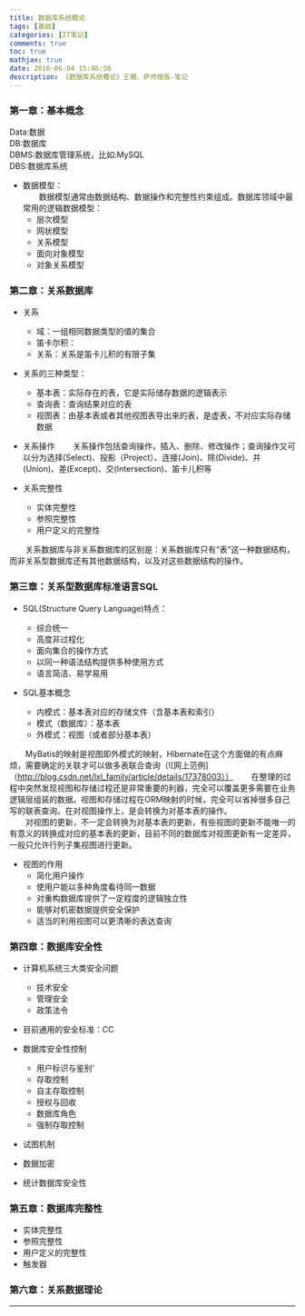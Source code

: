 ```yaml
---
title: 数据库系统概论
tags: [基础]
categories: [IT笔记]
comments: true
toc: true
mathjax: true
date: 2016-06-04 15:46:50
description: 《数据库系统概论》王珊、萨师煊版-笔记
---
```


### 第一章：基本概念  
Data:数据  
DB:数据库  
DBMS:数据库管理系统，比如:MySQL    
DBS:数据库系统  

- 数据模型：  
　　数据模型通常由数据结构、数据操作和完整性约束组成。数据库领域中最常用的逻辑数据模型：  
  + 层次模型
  + 网状模型
  + 关系模型
  + 面向对象模型
  + 对象关系模型  

### 第二章：关系数据库  

- 关系
  + 域：一组相同数据类型的值的集合  
  + 笛卡尔积：  
  + 关系：关系是笛卡儿积的有限子集  

- 关系的三种类型：
  + 基本表：实际存在的表，它是实际储存数据的逻辑表示
  + 查询表：查询结果对应的表
  + 视图表：由基本表或者其他视图表导出来的表，是虚表，不对应实际存储数据

- 关系操作
　　关系操作包括查询操作，插入、删除、修改操作；查询操作又可以分为选择(Select)、投影（Project）、连接(Join)、除(Divide)、并(Union)、差(Except)、交(Intersection)、笛卡儿积等

- 关系完整性
  + 实体完整性
  + 参照完整性
  + 用户定义的完整性

　　关系数据库与非关系数据库的区别是：关系数据库只有“表”这一种数据结构，而非关系型数据库还有其他数据结构，以及对这些数据结构的操作。

### 第三章：关系型数据库标准语言SQL

- SQL(Structure Query Language)特点：
  + 综合统一
  + 高度非过程化
  + 面向集合的操作方式
  + 以同一种语法结构提供多种使用方式
  + 语言简洁、易学易用

- SQL基本概念
  + 内模式：基本表对应的存储文件（含基本表和索引）
  + 模式（数据库）：基本表
  + 外模式：视图（或者部分基本表）

　　MyBatis的映射是视图即外模式的映射，Hibernate在这个方面做的有点麻烦，需要确定的关联才可以做多表联合查询（![网上范例]（http://blog.csdn.net/lxl_family/article/details/17378003））
　　在整理的过程中突然发现视图和存储过程还是非常重要的利器，完全可以覆盖更多需要在业务逻辑层组装的数据。视图和存储过程在ORM映射的时候，完全可以省掉很多自己写的联表查询。在对视图操作上，是会转换为对基本表的操作。  
　　对视图的更新，不一定会转换为对基本表的更新，有些视图的更新不能唯一的有意义的转换成对应的基本表的更新，目前不同的数据库对视图更新有一定差异，一般只允许行列子集视图进行更新。  

- 视图的作用
  + 简化用户操作
  + 使用户能以多种角度看待同一数据
  + 对重构数据库提供了一定程度的逻辑独立性
  + 能够对机密数据提供安全保护
  + 适当的利用视图可以更清晰的表达查询  


### 第四章：数据库安全性

- 计算机系统三大类安全问题
  + 技术安全
  + 管理安全
  + 政策法令
- 目前通用的安全标准：CC

- 数据库安全性控制
  + 用户标识与鉴别‘
  + 存取控制
  + 自主存取控制
  + 授权与回收
  + 数据库角色
  + 强制存取控制

- 试图机制
- 数据加密
- 统计数据库安全性

### 第五章：数据库完整性

- 实体完整性
- 参照完整性
- 用户定义的完整性
- 触发器

### 第六章：关系数据理论
























---
